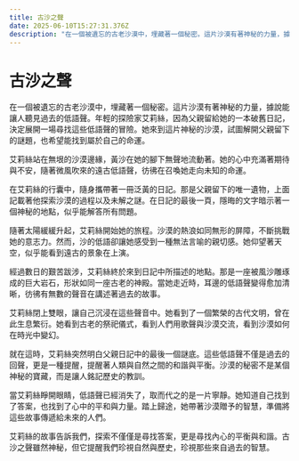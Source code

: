 ```yaml
---
title: 古沙之聲
date: 2025-06-10T15:27:31.376Z
description: "在一個被遺忘的古老沙漠中，埋藏著一個秘密。這片沙漠有著神秘的力量，據說能讓人聽見過去的低語聲。年輕的探險家艾莉絲，因為父親留給她的一本破舊日記，決定展開一場尋找這些低語聲的冒險。她來到這片神秘的沙漠，試圖解開父親留下的謎題，也希望能找到屬於自己的命運。"
---
```


# 古沙之聲

在一個被遺忘的古老沙漠中，埋藏著一個秘密。這片沙漠有著神秘的力量，據說能讓人聽見過去的低語聲。年輕的探險家艾莉絲，因為父親留給她的一本破舊日記，決定展開一場尋找這些低語聲的冒險。她來到這片神秘的沙漠，試圖解開父親留下的謎題，也希望能找到屬於自己的命運。

艾莉絲站在無垠的沙漠邊緣，黃沙在她的腳下無聲地流動著。她的心中充滿著期待與不安，隨著微風吹來的遠古低語聲，彷彿在召喚她走向未知的命運。

在艾莉絲的行囊中，隨身攜帶著一冊泛黃的日記。那是父親留下的唯一遺物，上面記載著他探索沙漠的過程以及未解之謎。在日記的最後一頁，隱晦的文字暗示著一個神秘的地點，似乎能解答所有問題。

隨著太陽緩緩升起，艾莉絲開始她的旅程。沙漠的熱浪如同無形的屏障，不斷挑戰她的意志力。然而，沙的低語卻讓她感受到一種無法言喻的親切感。她仰望著天空，似乎能看到遠古的景象在上演。

經過數日的艱苦跋涉，艾莉絲終於來到日記中所描述的地點。那是一座被風沙雕琢成的巨大岩石，形狀如同一座古老的神殿。當她走近時，耳邊的低語聲變得愈加清晰，彷彿有無數的聲音在講述著過去的故事。

艾莉絲閉上雙眼，讓自己沉浸在這些聲音中。她看到了一個繁榮的古代文明，曾在此生息繁衍。她看到古老的祭祀儀式，看到人們用歌聲與沙漠交流，看到沙漠如何在時光中變幻。

就在這時，艾莉絲突然明白父親日記中的最後一個謎底。這些低語聲不僅是過去的回聲，更是一種提醒，提醒著人類與自然之間的和諧與平衡。沙漠的秘密不是某個神秘的寶藏，而是讓人銘記歷史的教訓。

當艾莉絲睜開眼睛，低語聲已經消失了，取而代之的是一片寧靜。她知道自己找到了答案，也找到了心中的平和與力量。踏上歸途，她帶著沙漠贈予的智慧，準備將這些故事傳遞給未來的人們。

艾莉絲的故事告訴我們，探索不僅僅是尋找答案，更是尋找內心的平衡與和諧。古沙之聲雖然神秘，但它提醒我們珍視自然與歷史，珍視那些來自過去的智慧。